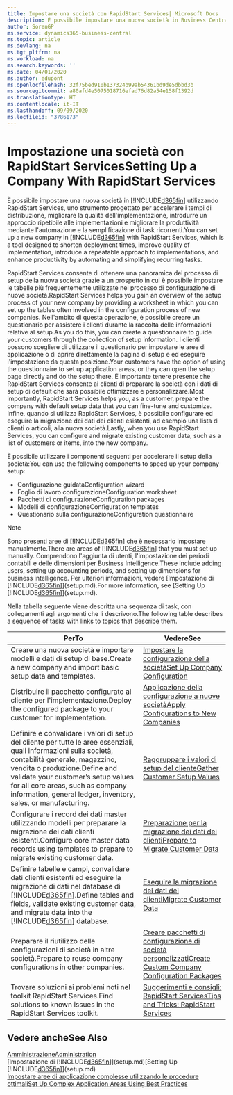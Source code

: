```yaml
---
title: Impostare una società con RapidStart Services| Microsoft Docs
description: È possibile impostare una nuova società in Business Central utilizzando RapidStart Services, uno strumento progettato per accelerare i tempi di distribuzione, migliorare la qualità dell'implementazione, introdurre un approccio ripetibile alle implementazioni e migliorare la produttività mediante l'automazione e la semplificazione di task ricorrenti.
author: SorenGP
ms.service: dynamics365-business-central
ms.topic: article
ms.devlang: na
ms.tgt_pltfrm: na
ms.workload: na
ms.search.keywords: ''
ms.date: 04/01/2020
ms.author: edupont
ms.openlocfilehash: 32f75bed910b137324b99ab54361bd9de5dbbd3b
ms.sourcegitcommit: a80afd4e5075018716efad76d82a54e158f1392d
ms.translationtype: HT
ms.contentlocale: it-IT
ms.lasthandoff: 09/09/2020
ms.locfileid: "3786173"
---
```

# <a name="setting-up-a-company-with-rapidstart-services"></a><span data-ttu-id="28927-103">Impostazione una società con RapidStart Services</span><span class="sxs-lookup"><span data-stu-id="28927-103">Setting Up a Company With RapidStart Services</span></span>
<span data-ttu-id="28927-104">È possibile impostare una nuova società in [!INCLUDE[d365fin](includes/d365fin_md.md)] utilizzando RapidStart Services, uno strumento progettato per accelerare i tempi di distribuzione, migliorare la qualità dell'implementazione, introdurre un approccio ripetibile alle implementazioni e migliorare la produttività mediante l'automazione e la semplificazione di task ricorrenti.</span><span class="sxs-lookup"><span data-stu-id="28927-104">You can set up a new company in [!INCLUDE[d365fin](includes/d365fin_md.md)] with RapidStart Services, which is a tool designed to shorten deployment times, improve quality of implementation, introduce a repeatable approach to implementations, and enhance productivity by automating and simplifying recurring tasks.</span></span>  

<span data-ttu-id="28927-105">RapidStart Services consente di ottenere una panoramica del processo di setup della nuova società grazie a un prospetto in cui è possibile impostare le tabelle più frequentemente utilizzate nel processo di configurazione di nuove società.</span><span class="sxs-lookup"><span data-stu-id="28927-105">RapidStart Services helps you gain an overview of the setup process of your new company by providing a worksheet in which you can set up the tables often involved in the configuration process of new companies.</span></span> <span data-ttu-id="28927-106">Nell'ambito di questa operazione, è possibile creare un questionario per assistere i clienti durante la raccolta delle informazioni relative al setup.</span><span class="sxs-lookup"><span data-stu-id="28927-106">As you do this, you can create a questionnaire to guide your customers through the collection of setup information.</span></span> <span data-ttu-id="28927-107">I clienti possono scegliere di utilizzare il questionario per impostare le aree di applicazione o di aprire direttamente la pagina di setup e ed eseguire l'impostazione da questa posizione.</span><span class="sxs-lookup"><span data-stu-id="28927-107">Your customers have the option of using the questionnaire to set up application areas, or they can open the setup page directly and do the setup there.</span></span> <span data-ttu-id="28927-108">È importante tenere presente che RapidStart Services consente ai clienti di preparare la società con i dati di setup di default che sarà possibile ottimizzare e personalizzare.</span><span class="sxs-lookup"><span data-stu-id="28927-108">Most importantly, RapidStart Services helps you, as a customer, prepare the company with default setup data that you can fine-tune and customize.</span></span> <span data-ttu-id="28927-109">Infine, quando si utilizza RapidStart Services, è possibile configurare ed eseguire la migrazione dei dati dei clienti esistenti, ad esempio una lista di clienti o articoli, alla nuova società.</span><span class="sxs-lookup"><span data-stu-id="28927-109">Lastly, when you use RapidStart Services, you can configure and migrate existing customer data, such as a list of customers or items, into the new company.</span></span>

<span data-ttu-id="28927-110">È possibile utilizzare i componenti seguenti per accelerare il setup della società:</span><span class="sxs-lookup"><span data-stu-id="28927-110">You can use the following components to speed up your company setup:</span></span>  

-   <span data-ttu-id="28927-111">Configurazione guidata</span><span class="sxs-lookup"><span data-stu-id="28927-111">Configuration wizard</span></span>  
-   <span data-ttu-id="28927-112">Foglio di lavoro configurazione</span><span class="sxs-lookup"><span data-stu-id="28927-112">Configuration worksheet</span></span>  
-   <span data-ttu-id="28927-113">Pacchetti di configurazione</span><span class="sxs-lookup"><span data-stu-id="28927-113">Configuration packages</span></span>  
-   <span data-ttu-id="28927-114">Modelli di configurazione</span><span class="sxs-lookup"><span data-stu-id="28927-114">Configuration templates</span></span>  
-   <span data-ttu-id="28927-115">Questionario sulla configurazione</span><span class="sxs-lookup"><span data-stu-id="28927-115">Configuration questionnaire</span></span>  

> [!Note]  
>  <span data-ttu-id="28927-116">Sono presenti aree di [!INCLUDE[d365fin](includes/d365fin_md.md)] che è necessario impostare manualmente.</span><span class="sxs-lookup"><span data-stu-id="28927-116">There are areas of [!INCLUDE[d365fin](includes/d365fin_md.md)] that you must set up manually.</span></span> <span data-ttu-id="28927-117">Comprendono l'aggiunta di utenti, l'impostazione dei periodi contabili e delle dimensioni per Business Intelligence.</span><span class="sxs-lookup"><span data-stu-id="28927-117">These include adding users, setting up accounting periods, and setting up dimensions for business intelligence.</span></span> <span data-ttu-id="28927-118">Per ulteriori informazioni, vedere [Impostazione di [!INCLUDE[d365fin](includes/d365fin_md.md)]](setup.md).</span><span class="sxs-lookup"><span data-stu-id="28927-118">For more information, see [Setting Up [!INCLUDE[d365fin](includes/d365fin_md.md)]](setup.md).</span></span>

 <span data-ttu-id="28927-119">Nella tabella seguente viene descritta una sequenza di task, con collegamenti agli argomenti che li descrivono.</span><span class="sxs-lookup"><span data-stu-id="28927-119">The following table describes a sequence of tasks with links to topics that describe them.</span></span>

|<span data-ttu-id="28927-120">**Per**</span><span class="sxs-lookup"><span data-stu-id="28927-120">**To**</span></span>|<span data-ttu-id="28927-121">**Vedere**</span><span class="sxs-lookup"><span data-stu-id="28927-121">**See**</span></span>|  
|------------|-------------|  
|<span data-ttu-id="28927-122">Creare una nuova società e importare modelli e dati di setup di base.</span><span class="sxs-lookup"><span data-stu-id="28927-122">Create a new company and import basic setup data and templates.</span></span>|[<span data-ttu-id="28927-123">Impostare la configurazione della società</span><span class="sxs-lookup"><span data-stu-id="28927-123">Set Up Company Configuration</span></span>](admin-set-up-company-configuration.md)|  
|<span data-ttu-id="28927-124">Distribuire il pacchetto configurato al cliente per l'implementazione.</span><span class="sxs-lookup"><span data-stu-id="28927-124">Deploy the configured package to your customer for implementation.</span></span>|[<span data-ttu-id="28927-125">Applicazione della configurazione a nuove società</span><span class="sxs-lookup"><span data-stu-id="28927-125">Apply Configurations to New Companies</span></span>](admin-apply-configuration-to-new-companies.md)|
|<span data-ttu-id="28927-126">Definire e convalidare i valori di setup del cliente per tutte le aree essenziali, quali informazioni sulla società, contabilità generale, magazzino, vendita o produzione.</span><span class="sxs-lookup"><span data-stu-id="28927-126">Define and validate your customer’s setup values for all core areas, such as company information, general ledger, inventory, sales, or manufacturing.</span></span>|[<span data-ttu-id="28927-127">Raggruppare i valori di setup del cliente</span><span class="sxs-lookup"><span data-stu-id="28927-127">Gather Customer Setup Values</span></span>](admin-gather-customer-setup-values.md)|  
|<span data-ttu-id="28927-128">Configurare i record dei dati master utilizzando modelli per preparare la migrazione dei dati clienti esistenti.</span><span class="sxs-lookup"><span data-stu-id="28927-128">Configure core master data records using templates to prepare to migrate existing customer data.</span></span>|[<span data-ttu-id="28927-129">Preparazione per la migrazione dei dati dei clienti</span><span class="sxs-lookup"><span data-stu-id="28927-129">Prepare to Migrate Customer Data</span></span>](admin-use-templates-to-prepare-customer-data-for-migration.md)|  
|<span data-ttu-id="28927-130">Definire tabelle e campi, convalidare dati clienti esistenti ed eseguire la migrazione di dati nel database di [!INCLUDE[d365fin](includes/d365fin_md.md)].</span><span class="sxs-lookup"><span data-stu-id="28927-130">Define tables and fields, validate existing customer data, and migrate data into the [!INCLUDE[d365fin](includes/d365fin_md.md)] database.</span></span>|[<span data-ttu-id="28927-131">Eseguire la migrazione dei dati dei clienti</span><span class="sxs-lookup"><span data-stu-id="28927-131">Migrate Customer Data</span></span>](admin-migrate-customer-data.md)|
|<span data-ttu-id="28927-132">Preparare il riutilizzo delle configurazioni di società in altre società.</span><span class="sxs-lookup"><span data-stu-id="28927-132">Prepare to reuse company configurations in other companies.</span></span>|[<span data-ttu-id="28927-133">Creare pacchetti di configurazione di società personalizzati</span><span class="sxs-lookup"><span data-stu-id="28927-133">Create Custom Company Configuration Packages</span></span>](admin-how-to-create-custom-company-configuration-packages.md)|
|<span data-ttu-id="28927-134">Trovare soluzioni ai problemi noti nel toolkit RapidStart Services.</span><span class="sxs-lookup"><span data-stu-id="28927-134">Find solutions to known issues in the RapidStart Services toolkit.</span></span>|[<span data-ttu-id="28927-135">Suggerimenti e consigli: RapidStart Services</span><span class="sxs-lookup"><span data-stu-id="28927-135">Tips and Tricks: RapidStart Services</span></span>](admin-tips-and-tricks-rapidstart-services.md)|  

## <a name="see-also"></a><span data-ttu-id="28927-136">Vedere anche</span><span class="sxs-lookup"><span data-stu-id="28927-136">See Also</span></span>  
[<span data-ttu-id="28927-137">Amministrazione</span><span class="sxs-lookup"><span data-stu-id="28927-137">Administration</span></span>](admin-setup-and-administration.md)  
<span data-ttu-id="28927-138">[Impostazione di [!INCLUDE[d365fin](includes/d365fin_md.md)]](setup.md)</span><span class="sxs-lookup"><span data-stu-id="28927-138">[Setting Up [!INCLUDE[d365fin](includes/d365fin_md.md)]](setup.md)</span></span>  
[<span data-ttu-id="28927-139">Impostare aree di applicazione complesse utilizzando le procedure ottimali</span><span class="sxs-lookup"><span data-stu-id="28927-139">Set Up Complex Application Areas Using Best Practices</span></span>](set-up-complex-application-areas-using-best-practices.md)   
